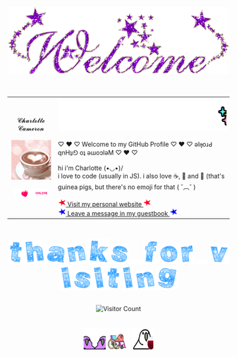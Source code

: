 <div align="center">
  <img src="https://github.com/charlotte-l/charlotte-l/raw/main/images/welcome.gif" border=0 alt="Welcome">
  <br />
  <br />
  <br />
  <table width="100%">
    <tr>
      <td align="center">
        𝓒𝓱𝓪𝓻𝓵𝓸𝓽𝓽𝓮 𝓒𝓪𝓶𝓮𝓻𝓸𝓷
        <br />
        <br />
        <img src="https://github.com/charlotte-l/charlotte-l/raw/main/images/profile.gif" width=90 height=90 border=0 />
        <br />
        <br />
        <img src="https://github.com/charlotte-l/charlotte-l/raw/main/images/online-now.gif" width="80" height="20" border="0"/>
      </td>
      <td>
        <img src="https://github.com/charlotte-l/charlotte-l/raw/main/images/marquee-about.gif" alt="About me">
        <br />
        <br />
        ♡ ♥ ♡ Welcome to my GitHub Profile ♡ ♥ ♡ ǝlıɟoɹԀ qnHʇı⅁ oʇ ǝɯoɔlǝM ♡ ♥ ♡
        <br />
        <br />
        hi i'm Charlotte (•◡•)/
        <br/>
        i love to code (usually in JS). i also love ☕, 🌲 and 🐹 (that's guinea pigs, but there's no emoji for that ( ˘︹˘ )
        <br/>
        <br/>
        <a href="https://charlottecameron.dev"><img src="https://github.com/charlotte-l/charlotte-l/raw/main/images/star-red.gif" alt="" /> Visit my personal website <img src="https://github.com/charlotte-l/charlotte-l/raw/main/images/star-red.gif" alt="" /></a>
        <br/>
        <a href="https://github.com/charlotte-l/charlotte-l/issues/new?template=guestbook_entry.md"><img src="https://github.com/charlotte-l/charlotte-l/raw/main/images/star-blue.gif" alt="" /> Leave a message in my guestbook <img src="https://github.com/charlotte-l/charlotte-l/raw/main/images/star-blue.gif" alt="" /></a>
      </td>
    </tr>
  </table>
  <br/>

  <img src="https://github.com/charlotte-l/charlotte-l/raw/main/images/t.gif" border="0" /><img src="https://github.com/charlotte-l/charlotte-l/raw/main/images/h.gif" border="0" /><img src="https://github.com/charlotte-l/charlotte-l/raw/main/images/a.gif" border="0" /><img src="https://github.com/charlotte-l/charlotte-l/raw/main/images/n.gif" border="0" /><img src="https://github.com/charlotte-l/charlotte-l/raw/main/images/k.gif" border="0" /><img src="https://github.com/charlotte-l/charlotte-l/raw/main/images/s.gif" border="0" /><img src="https://github.com/charlotte-l/charlotte-l/raw/main/images/blank.gif" border="0" /><img src="https://github.com/charlotte-l/charlotte-l/raw/main/images/f.gif" border="0" /><img src="https://github.com/charlotte-l/charlotte-l/raw/main/images/o.gif" border="0" /><img src="https://github.com/charlotte-l/charlotte-l/raw/main/images/r.gif" border="0" /><img src="https://github.com/charlotte-l/charlotte-l/raw/main/images/blank.gif" border="0" /><img src="https://github.com/charlotte-l/charlotte-l/raw/main/images/v.gif" border="0" /><img src="https://github.com/charlotte-l/charlotte-l/raw/main/images/i.gif" border="0" /><img src="https://github.com/charlotte-l/charlotte-l/raw/main/images/s.gif" border="0" /><img src="https://github.com/charlotte-l/charlotte-l/raw/main/images/i.gif" border="0" /><img src="https://github.com/charlotte-l/charlotte-l/raw/main/images/t.gif" border="0" /><img src="https://github.com/charlotte-l/charlotte-l/raw/main/images/i.gif" border="0" /><img src="https://github.com/charlotte-l/charlotte-l/raw/main/images/n.gif" border="0" /><img src="https://github.com/charlotte-l/charlotte-l/raw/main/images/g.gif" border="0" />
  <br/>
  <br/>

  ![Visitor Count](https://profile-counter.glitch.me/charlotte-l/count.svg)
  <br />
  <br />
  <br />
  <a href="https://cultofthepartyparrot.com/"><img src="https://github.com/charlotte-l/charlotte-l/raw/main/images/mergeconflictparrot.gif" width="50" height="50" /></a>
  <a href="https://cultofthepartyparrot.com/"><img src="https://github.com/charlotte-l/charlotte-l/raw/main/images/accessibleparrot.gif" width="50" height="50" /></a>
  <a href="https://cultofthepartyparrot.com/"><img src="https://github.com/charlotte-l/charlotte-l/raw/main/images/wineparrot.gif" width="50" height="50" /></a>
</div>
